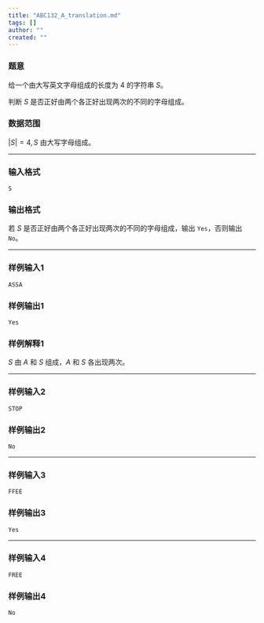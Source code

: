 ```yaml
---
title: "ABC132_A_translation.md"
tags: []
author: ""
created: ""
---
```


### 题意

给一个由大写英文字母组成的长度为 $4$ 的字符串 $S$。

判断 $S$ 是否正好由两个各正好出现两次的不同的字母组成。

### 数据范围

$|S|=4,S$ 由大写字母组成。

---

### 输入格式

```
S
```

### 输出格式

若 $S$ 是否正好由两个各正好出现两次的不同的字母组成，输出  `Yes`，否则输出 `No`。 

---

### 样例输入1

```
ASSA
```

### 样例输出1

```
Yes
```

### 样例解释1

$S$ 由 $A$ 和 $S$ 组成，$A$ 和 $S$ 各出现两次。

---

### 样例输入2

```
STOP
```

### 样例输出2

```
No
```

---

### 样例输入3

```
FFEE
```

### 样例输出3

```
Yes
```

---

### 样例输入4

```
FREE
```

### 样例输出4

```
No
```

